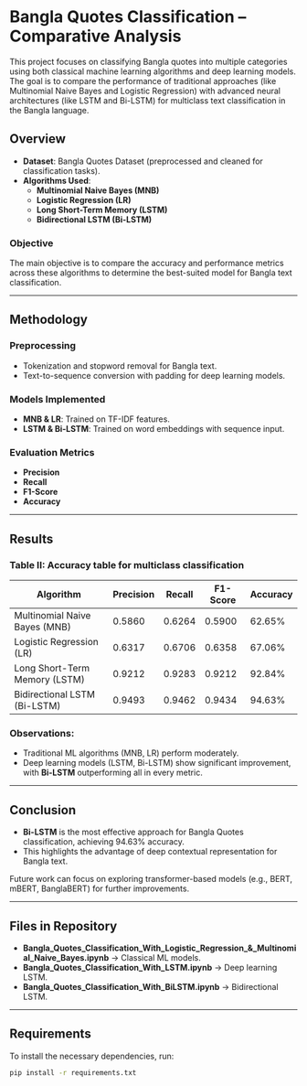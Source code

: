 
# Bangla Quotes Classification – Comparative Analysis

This project focuses on classifying Bangla quotes into multiple categories using both classical machine learning algorithms and deep learning models. The goal is to compare the performance of traditional approaches (like Multinomial Naive Bayes and Logistic Regression) with advanced neural architectures (like LSTM and Bi-LSTM) for multiclass text classification in the Bangla language.

## Overview

- **Dataset**: Bangla Quotes Dataset (preprocessed and cleaned for classification tasks).
- **Algorithms Used**:
  - **Multinomial Naive Bayes (MNB)**
  - **Logistic Regression (LR)**
  - **Long Short-Term Memory (LSTM)**
  - **Bidirectional LSTM (Bi-LSTM)**

### Objective
The main objective is to compare the accuracy and performance metrics across these algorithms to determine the best-suited model for Bangla text classification.

---

## Methodology

### Preprocessing
- Tokenization and stopword removal for Bangla text.
- Text-to-sequence conversion with padding for deep learning models.

### Models Implemented
- **MNB & LR**: Trained on TF-IDF features.
- **LSTM & Bi-LSTM**: Trained on word embeddings with sequence input.

### Evaluation Metrics
- **Precision**
- **Recall**
- **F1-Score**
- **Accuracy**

---

## Results

### Table II: Accuracy table for multiclass classification

| Algorithm                             | Precision | Recall | F1-Score | Accuracy  |
|---------------------------------------|-----------|--------|----------|-----------|
| Multinomial Naive Bayes (MNB)         | 0.5860    | 0.6264 | 0.5900   | 62.65%    |
| Logistic Regression (LR)              | 0.6317    | 0.6706 | 0.6358   | 67.06%    |
| Long Short-Term Memory (LSTM)         | 0.9212    | 0.9283 | 0.9212   | 92.84%    |
| Bidirectional LSTM (Bi-LSTM)          | 0.9493    | 0.9462 | 0.9434   | 94.63%    |

### Observations:
- Traditional ML algorithms (MNB, LR) perform moderately.
- Deep learning models (LSTM, Bi-LSTM) show significant improvement, with **Bi-LSTM** outperforming all in every metric.

---

## Conclusion

- **Bi-LSTM** is the most effective approach for Bangla Quotes classification, achieving 94.63% accuracy.
- This highlights the advantage of deep contextual representation for Bangla text.

Future work can focus on exploring transformer-based models (e.g., BERT, mBERT, BanglaBERT) for further improvements.

---

## Files in Repository

- **Bangla_Quotes_Classification_With_Logistic_Regression_&_Multinomial_Naive_Bayes.ipynb** → Classical ML models.
- **Bangla_Quotes_Classification_With_LSTM.ipynb** → Deep learning LSTM.
- **Bangla_Quotes_Classification_With_BiLSTM.ipynb** → Bidirectional LSTM.

---

## Requirements

To install the necessary dependencies, run:

```bash
pip install -r requirements.txt
```

